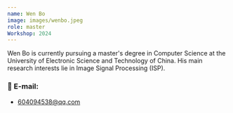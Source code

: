 ```yaml
---
name: Wen Bo
image: images/wenbo.jpeg
role: master
Workshop: 2024
---
```


Wen Bo is currently pursuing a master's degree in Computer Science at the University of Electronic Science and Technology of China. His main research interests lie in Image Signal Processing (ISP).


### 📧 E-mail:
- 604094538@qq.com
